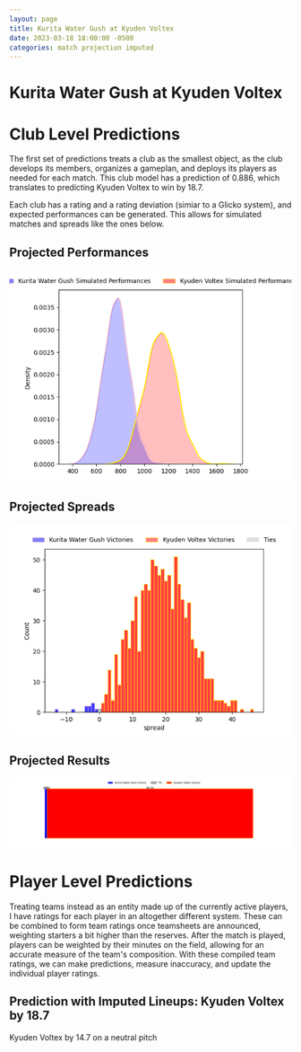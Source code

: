 ```yaml
---  
layout: page  
title: Kurita Water Gush at Kyuden Voltex  
date: 2023-03-18 18:00:00 -0500  
categories: match projection imputed  
---
```

# Kurita Water Gush at Kyuden Voltex

# Club Level Predictions


The first set of predictions treats a club as the smallest object, as the club develops its members, organizes a gameplan, and deploys its players as needed for each match. This club model has a prediction of 0.886, which translates to predicting Kyuden Voltex to win by 18.7.

Each club has a rating and a rating deviation (simiar to a Glicko system), and expected performances can be generated. This allows for simulated matches and spreads like the ones below.
## Projected Performances


![Projected Performances](plots/performances_2023-03-18-KyudenVoltex-KuritaWaterGush.png)
## Projected Spreads


![Projected Spreads](plots/spreads_2023-03-18-KyudenVoltex-KuritaWaterGush.png)
## Projected Results


![Projected Results](plots/resultbar_2023-03-18-KyudenVoltex-KuritaWaterGush.png)
# Player Level Predictions


Treating teams instead as an entity made up of the currently active players, I have ratings for each player in an altogether different system. These can be combined to form team ratings once teamsheets are announced, weighting starters a bit higher than the reserves. After the match is played, players can be weighted by their minutes on the field, allowing for an accurate measure of the team's composition. With these compiled team ratings, we can make predictions, measure inaccuracy, and update the individual player ratings.
## Prediction with Imputed Lineups: Kyuden Voltex by 18.7


Kyuden Voltex by 14.7 on a neutral pitch

